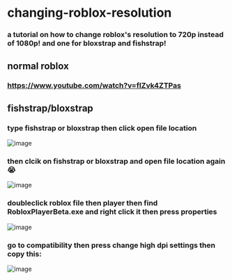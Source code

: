 # changing-roblox-resolution
### a tutorial on how to change roblox's resolution to 720p instead of 1080p! and one for bloxstrap and fishstrap!
## normal roblox
###  https://www.youtube.com/watch?v=fIZvk4ZTPas
## fishstrap/bloxstrap
### type fishstrap or bloxstrap then click open file location
![image](https://github.com/user-attachments/assets/b0456775-cdfd-4996-b048-c80ade7eda9e)
### then clcik on fishstrap or bloxstrap and open file location again 😭
![image](https://github.com/user-attachments/assets/a058451e-0b1f-480d-aaf3-521b73cf33a8)
### doubleclick roblox file then player then find RobloxPlayerBeta.exe and right click it then press properties
![image](https://github.com/user-attachments/assets/143e7d82-9570-4d35-b1e3-f87fd81959c0)
### go to compatibility then press change high dpi settings then copy this:
![image](https://github.com/user-attachments/assets/de42dcde-bd62-431b-93a8-1c7e29c8ae27)

